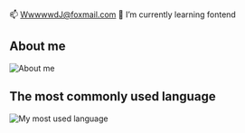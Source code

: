📫 WwwwwdJ@foxmail.com
🌱 I’m currently learning fontend

<!--
**WwwwwdJ/WwwwwdJ** is a ✨ _special_ ✨ repository because its `README.md` (this file) appears on your GitHub profile.

Here are some ideas to get you started:


- 🔭 I’m currently working on ...
- 
- 👯 I’m looking to collaborate on ...
- 🤔 I’m looking for help with ...
- 💬 Ask me about ...
-  How to reach me: ...
- 😄 Pronouns: ...
- ⚡ Fun fact: ...
-->

## About me

![About me](https://github-readme-stats.vercel.app/api?username=WwwwwdJ&show_icons=true&theme=Showingicons)

## The most commonly used language

![My most used language](https://github-readme-stats.vercel.app/api/top-langs/?username=WwwwwdJ&layout=compact)  




